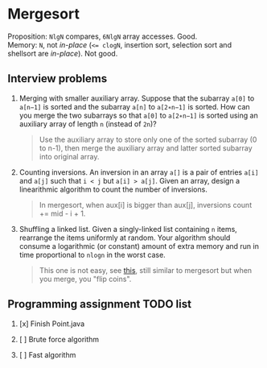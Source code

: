 # Mergesort

Proposition: `NlgN` compares, `6NlgN` array accesses. Good.  
Memory: `N`, not *in-place* (`<= clogN`, insertion sort, selection sort and shellsort are *in-place*). Not good.

## Interview problems

1. Merging with smaller auxiliary array. Suppose that the subarray `a[0]` to `a[n−1]` is sorted and the subarray `a[n]`
   to `a[2∗n−1]` is sorted. How can you merge the two subarrays so that `a[0]` to `a[2∗n−1]` is sorted using an
   auxiliary array of length `n` (instead of `2n`)?

   > Use the auxiliary array to store only one of the sorted subarray (0 to n-1), then merge the auxiliary array and latter sorted subarray into original array.

2. Counting inversions. An inversion in an array `a[]` is a pair of entries `a[i]` and `a[j]` such that `i < j`
   but `a[i] > a[j]`. Given an array, design a linearithmic algorithm to count the number of inversions.

   > In mergesort, when aux[i] is bigger than aux[j], inversions count += mid - i + 1.

3. Shuffling a linked list. Given a singly-linked list containing `n` items, rearrange the items uniformly at random.
   Your algorithm should consume a logarithmic (or constant) amount of extra memory and run in time proportional
   to `nlogn` in the worst case.

   > This one is not easy, see [this](https://stackoverflow.com/questions/12167630/algorithm-for-shuffling-a-linked-list-in-n-log-n-time),
   > still similar to mergesort but when you merge, you "flip coins".

## Programming assignment TODO list

1. [x] Finish Point.java

2. [ ] Brute force algorithm

3. [ ] Fast algorithm
